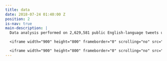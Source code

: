 ```yaml
---
title: data
date: 2018-07-24 01:40:00 Z
position: 2
is-nav: true
main-description: |
  Data analysis performed on 2,629,581 public English-language tweets using #metoo between October 1, 2017 and August 15, 2018. For more see: (GITHUB LINK)

  <iframe width="900" height="800" frameborder="0" scrolling="no" src="//plot.ly/~toddstoffer/6.embed"></iframe>

  <iframe width="900" height="800" frameborder="0" scrolling="no" src="//plot.ly/~toddstoffer/4.embed"></iframe>
---
```


